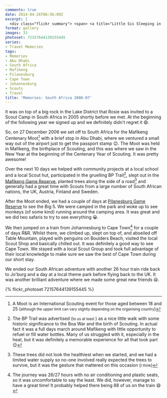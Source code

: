 ```yaml
---
comments: true
date: 2014-04-26T06:56:09Z
excerpt: |
  <div class="flickr summary"> <span> <a title="Little Sis Sleeping in Abu Dhabi Airport" href="//farm8.staticflickr.com/7028/13932366814_56cf313055_b.jpg" class="image cboxElement" rel="gallery7"><img src="//farm8.staticflickr.com/7028/13932366814_56cf313055_q.jpg" alt="Little Sis Sleeping in Abu Dhabi Airport"></a> <a title="View on Flickr" href="//www.flickr.com/photos/richard-perry/13932366814/" class="flickrlink"> </a> </span> <span> <a title="Abu Dhabi and Beyond" href="//farm8.staticflickr.com/7175/13908820042_be05742098_b.jpg" class="image cboxElement" rel="gallery7"><img src="//farm8.staticflickr.com/7175/13908820042_be05742098_q.jpg" alt="Abu Dhabi and Beyond"></a> <a title="View on Flickr" href="//www.flickr.com/photos/richard-perry/13908820042/" class="flickrlink"> </a> </span> <span> <a title="Santa's Sleigh!?!?" href="//farm8.staticflickr.com/7272/13908816961_305519be53_b.jpg" class="image cboxElement" rel="gallery7"><img src="//farm8.staticflickr.com/7272/13908816961_305519be53_q.jpg" alt="Santa's Sleigh!?!?"></a> <a title="View on Flickr" href="//www.flickr.com/photos/richard-perry/13908816961/" class="flickrlink"> </a> </span> <span> <a title="Mafikeng Centenary Moot" href="//farm8.staticflickr.com/7096/13908823611_e53329b135_b.jpg" class="image cboxElement" rel="gallery7"><img src="//farm8.staticflickr.com/7096/13908823611_e53329b135_q.jpg" alt="Mafikeng Centenary Moot"></a> <a title="View on Flickr" href="//www.flickr.com/photos/richard-perry/13908823611/" class="flickrlink"> </a> </span> <span> <a title="Mafikeng Centenary Moot" href="//farm3.staticflickr.com/2905/13908828361_d7fc396ce8_b.jpg" class="image cboxElement" rel="gallery7"><img src="//farm3.staticflickr.com/2905/13908828361_d7fc396ce8_q.jpg" alt="Mafikeng Centenary Moot"></a> <a title="View on Flickr" href="//www.flickr.com/photos/richard-perry/13908828361/" class="flickrlink"> </a> </span> <span> <a title="Mafikeng Centenary Moot" href="//farm3.staticflickr.com/2921/13932396594_e3635d4204_b.jpg" class="image cboxElement" rel="gallery7"><img src="//farm3.staticflickr.com/2921/13932396594_e3635d4204_q.jpg" alt="Mafikeng Centenary Moot"></a> <a title="View on Flickr" href="//www.flickr.com/photos/richard-perry/13932396594/" class="flickrlink"> </a> </span> <span> <a title="Mafikeng Centenary Moot" href="//farm8.staticflickr.com/7048/13932400804_875d828a19_b.jpg" class="image cboxElement" rel="gallery7"><img src="//farm8.staticflickr.com/7048/13932400804_875d828a19_q.jpg" alt="Mafikeng Centenary Moot"></a> <a title="View on Flickr" href="//www.flickr.com/photos/richard-perry/13932400804/" class="flickrlink"> </a> </span> <span> <a title="Mafikeng Centenary Moot" href="//farm8.staticflickr.com/7136/13908843651_fa9611370d_b.jpg" class="image cboxElement" rel="gallery7"><img src="//farm8.staticflickr.com/7136/13908843651_fa9611370d_q.jpg" alt="Mafikeng Centenary Moot"></a> <a title="View on Flickr" href="//www.flickr.com/photos/richard-perry/13908843651/" class="flickrlink"> </a> </span> </div>
format: gallery
images: 33
photoset: 72157644139155445
series:
- Travel Memories
tags:
- Memories
- Abu Dhabi
- South Africa
- Mafikeng
- Pilanesburg
- Cape Town
- Johannesburg
- Scouts
- Travel
title: 'Memories: South Africa 2006-07'
---
```


It was on top of a big rock in the Lake District that Rosie was invited to a Scout Camp in South
Africa in 2005 shortly before we met. At the beginning of the following year we signed up and we
definitely didn't regret it :smile:. 

So, on 27 December 2006 we set off to South Africa for the Mafikeng Centenary Moot[^1] with a brief
stop in Abu Dhabi, where we ventured a small way out of the airport just to get the passport stamp
:wink:. The Moot was held in Mafikeng, the birthplace of Scouting, and this was where we saw in the
New Year at the beginning of the Centenary Year of Scouting. It was pretty awesome! 

Over the next 10 days we helped with community projects at a local school and a local Scout hut,
participated in the gruelling BP Trail[^2], slept out in the [Mafikeng Game Reserve][maf], planted
trees along the side of a road[^3] and generally had a great time with Scouts from a large number of
South African nations, the UK, Austria, Finland and Sweden. 

After the Moot ended, we had a couple of days at [Pilanesburg Game Reserve][pil] to see the Big 5.
We were camped in the park and woke up to see monkeys (of some kind) running around the camping
area. It was great and we did two safaris to try to see everything :grinning:.

We then jumped on a train from Johannesburg to Cape Town[^4] for a couple of days R&R. Whilst there,
we climbed up, slept on top of, and abseiled off Table Mountain, played with penguins on Boulders
Beach, visited the local Scout Shop and basically chilled out. It was definitely a good way to see
Cape Town. We stayed with a local Scout Group and took full advantage of their local knowledge to
make sure we saw the best of Cape Town during our short stay. 

We ended our South African adventure with another 26 hour train ride back to Jo'burg and a day at a
local theme park before flying back to the UK. It was another brilliant adventure where we made some
great new friends :smiley:.

[^1]: A Moot is an International Scouting event for those aged between 18 and 25 (<small>although the upper limit can vary slightly depending on the organising country</small>)
[^2]: The BP Trail was advertised (<small>to us at least </small>) as a nice little walk with some historic significance to the Boa War and the birth of Scouting. In actual fact it was a full days march around Mafikeng with little opportunity to refuel or fill water bottles. Many of us struggled with it, especially in the heat, but it was definitely a memorable experience for all that took part :wink:
[^3]: These trees did not look the healthiest when we started, and we had a limited water supply so no-one involved really expected the trees to survive, but it was the gesture that mattered on this occasion (<small>I think</small>)
[^4]: The journey was 26/27 hours with no air conditioning and plastic seats, so it was uncomfortable to say the least. We did, however, manage to have a great time! It probably helped there being 88 of us on the train :smile:

{% flickr_photoset 72157644139155445 %}

[maf]: //www.parksnorthwest.co.za/mafikeng_reserve/ "Mafikeng Game Reserve"
[pil]: //www.pilanesberg-game-reserve.co.za/ "Pilanesburg Game Reserve"